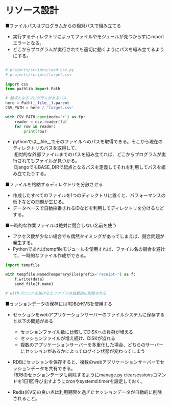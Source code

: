 # リソース設計

■ファイルパスはプログラムからの相対パスで組み立てる

- 実行するディレクトリによってファイルやモジュールが見つからずにimportエラーとなる。
- どこからプログラムが実行されても適切に動くようにパスを組み立てるようにする。
```python

# projects/scripts/read_csv.py
# projects/scripts/target.csv
  
import csv
from pathlib import Path

# 起点となるプログラムがあるパス
here = Path(__file__).parent
CSV_PATH = here / 'target.csv'

with CSV_PATH.open(mode='r') as fp:
    reader = csv.reader(fp)
    for row in reader:
        print(row)
```
- pythonでは__file__でそのファイルへのパスを取得できる。そこから現在のディレクトリのパスを取得して、  
&nbsp;相対的な外部ファイルまでのパスを組み立てれば、どこからプログラムが実行されてもファイルが見つかる。  
&nbsp;DjangoでもBASE_DIRで起点となるパスを定義してそれを利用してパスを組み立てたりする。

■ファイルを格納するディレクトリを分散させる

- 作成したすべてのファイルを1つのディレクトリに置くと、パフォーマンスの低下などの問題が生じる。
- データベースで自動採番されるIDなどを利用してディレクトリを分けるなどする。

■一時的な作業ファイルは絶対に競合しない名前を使う

- アクセス数が少ない場合でも偶然タイミングがあってしまえば、競合問題が発生する。
- Pythonであればtempfileモジュールを使用すれば、ファイル名の競合を避けて、一時的なファイル作成ができる。
```python
import tempfile

with tempfile.NamedTemporaryFile(prefix='receipt-') as f:
    f.write(data)
    send_file(f.name)

# withブロックを抜けるとファイルは自動的に削除される
```

■セッションデータの保存にはRDBかKVSを使用する

- セッションをwebアプリケーションサーバーのファイルシステムに保存すると以下の問題がある
    - セッションファイル数に比較してDISKへの負荷が増える
    - セッションファイルが増え続け、DISKが溢れる
    - 複数のアプリケーションサーバーを多重化した場合、どちらのサーバーにセッションがあるかによってログイン状態が変わってしまう

- RDBにセッションを保存すると、複数のwebアプリケーションサーバーでセッションデータを共有できる。  
&nbsp;RDBのセッションデータも削除するようにmanage.py clearsessionsコマンドを1日1回呼び出すようにcronやsystemd.timerを設定しておく。  
- Redis(KVS)の良い点は利用期限を過ぎたセッションデータが自動的に削除されること。
